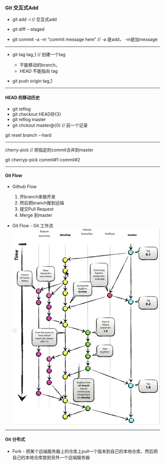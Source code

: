 ### Git 交互式Add

* git add -i // 交互式add

* git diff --staged

* git commit -a -m "commit message here" // -a 是add， -m是加message

-----

* git tag tag_1 // 创建一个tag
	- 不能移动的branch。
	- HEAD 不能指向 tag

* git push origin tag_1


----

#### HEAD 的移动历史

* git reflog
* git checkout HEAD@{3}
* git reflog master
* git chckout master@{0} // 前一个记录

git reset branch --hard

----

cherry-pick // 把指定的commit合并到master

git cherryp-pick commit#1 commit#2

----

#### Git Flow

* Github Flow
	1. 开branch来做开发
	2. 然后把branch推到远端
	3. 提交Pull Request
	4. Merge 到master

* Git Flow - Git 工作流
![Git Flow](./GitFlow.png)

	
----

#### Git 分布式

* Fork - 把某个远端服务器上的仓库上pull一个版本到自己的本地仓库，然后把自己的本地仓库放到另外一个远端服务器